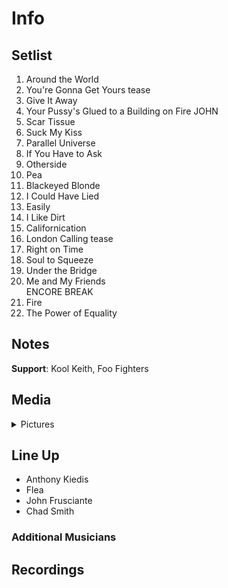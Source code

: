 # Info

## Setlist

1. Around the World
2. You're Gonna Get Yours tease
3. Give It Away
4. Your Pussy's Glued to a Building on Fire JOHN
5. Scar Tissue
6. Suck My Kiss
7. Parallel Universe
8. If You Have to Ask
9. Otherside
10. Pea
11. Blackeyed Blonde
12. I Could Have Lied
13. Easily
14. I Like Dirt
15. Californication
16. London Calling tease
17. Right on Time
18. Soul to Squeeze
19. Under the Bridge
20. Me and My Friends
<br> ENCORE BREAK
21. Fire
22. The Power of Equality

## Notes

**Support**: Kool Keith, Foo Fighters

## Media 

<details>
  <summary>Pictures</summary>
  <!--<img alt="Setlist" title="Setlist" src="_.jpg" height="200" />
  <img alt="Clipping" title="Clipping" src="_.jpg" height="200" />
  <img alt="Flyer" title="Flyer" src="_.jpg" height="200" />-->
</details>

## Line Up

* Anthony Kiedis
* Flea
* John Frusciante
* Chad Smith

### Additional Musicians

## Recordings
